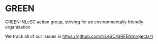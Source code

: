 # GREEN
GREEN-NLeSC action group, striving for an environmentally friendly organization

We track all of our issues in https://github.com/NLeSC/GREEN/projects/1
